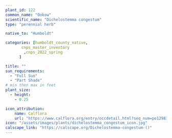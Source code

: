 ```yaml
---
plant_id: 122
common_name: "Ookow"
scientific_name: "Dichelostemma congestum"
type: "perennial herb"

native_to: "Humboldt"

categories: [humboldt_county_native,
       cnps_master_inventory
        ,cnps_2022_spring
      ]

title: ""
sun_requirements:
  - "Full Sun"
  - "Part Shade"
# min then max in feet
plant_size:
  - height: 
    - 0.25

icon_attribution: 
    name: Calflora
    url: "https://www.calflora.org/entry/occdetail.html?seq_num=po129832" 
icon: "/assets/images/plants/dichelostemma_congestum_icon.jpg" 
calscape_link: "https://calscape.org/Dichelostemma-congestum-()"
---
```



